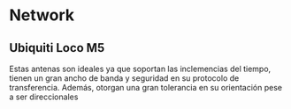 # Network

## Ubiquiti Loco M5

Estas antenas son ideales ya que soportan las inclemencias del tiempo, tienen un gran ancho de banda y seguridad en su protocolo de transferencia.
Además, otorgan una gran tolerancia en su orientación pese a ser direccionales
